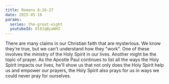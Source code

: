 ```yaml
---
title: Romans 8:26-27
date: 2025-05-18
params:
  series: the-great-eight
  youtubeId: Ol0JqByaWHI
---
```


There are many claims in our Christian faith that are mysterious. We know they're true, but we can't understand how they "work". One of these involves the ministry of the Holy Spirit in our lives.  Another might be the topic of prayer. As the Apostle Paul continues to list all the ways the Holy Spirit impacts our lives, he'll show us that not only does the Holy Spirit help us and empower our prayers, the Holy Spirit also prays for us in ways we could never pray for ourselves.
